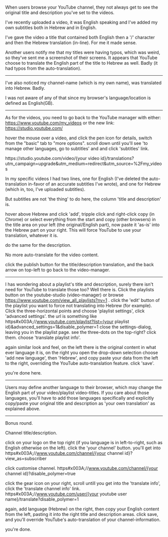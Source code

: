 When users browse your YouTube channel, they not always get to see the original title and description you've set to the videos.

I've recently uploaded a video, 
it was English speaking and I've added my own subtitles both in Hebrew and in English.

I've gave the video a title that contained both English then a '/' character and then the Hebrew translation (in-line).
For me it made sense.

Another users notify me that my titles were having typos, which was weird, so they've sent me a screenshot of their screens.
It appears that YouTube choose to translate the English part of the title to Hebrew as well. Badly (it had typos from the auto-translation).

<hr/>

I've also noticed my channel-name (which is my own name), was translated into Hebrew. Badly.

I was not aware of any of that since my browser's language/location is defined as English(GB). 

<hr/>

As for the videos, 
you need to go back to the YouTube manager with either: https://www.youtube.com/my_videos
or the new link: https://studio.youtube.com/

hover the mouse over a video, and click the pen icon for details, 
switch from the "basic" tab to "more options". scroll down until you'll see 'to manage other languages, go to subtitles' and and click 'subtitles' link.

https&#x003A;//studio.youtube.com/video/{your video id}/translations?utm_campaign=upgrade&utm_medium=redirect&utm_source=%2Fmy_videos

In my specific videos I had two lines, one for English (I've deleted the auto-translation in-favor of an accurate subtitles I've wrote), 
and one for Hebrew (which in, too, I've uploaded subtitles).

But subtitles are not 'the thing' to do here, the column 'title and description' is.

hover above Hebrew and click 'add', 
tripple click and right-click copy (in Chrome) or select everything from the start and copy (other browsers) in the title area on your left (the original/English part), 
now paste it 'as-is' into the Hebrew part on your right. This will force YouTube to use your translation, whatever it is.

do the same for the description.

No more auto-translate for the video content.

click the publish button for the title/description translation, and the back arrow on top-left to go back to the video-manager.

<hr/>

I has wondering about a playlist's title and description, surely there isn't need for YouTube to translate those too? Well there is.
Click the playlists button on the youtube-studio (video-manager) or browse https://www.youtube.com/view_all_playlists?nv=1 .
click the 'edit' button of the playlist you want to force not translating into Hebrew (for example).
Click the three-horizontal points and choose 'playlist settings', 
click 'advanced settings'.
the url is something like
https#x003A;//www.youtube.com/playlist?list={your playlist id}&advanced_settings=1&disable_polymer=1
close the settings-dialog, leaving you in the playlist page.
see the three-dots on the top-right?
click them.
choose 'translate playlist info'.

again similar look and feel, on the left there is the original content in what ever language it is, 
on the right you open the drop-down selection choose 'add new language', then 'Hebrew', 
and copy paste your data from the left to the right, overriding the YouTube auto-translation feature.
click 'save'.

you're done here.

<hr/>

Users may define another language to their browser, 
which may change the English part of your video/playlist video-titles.
If you care about those languages, you'll have to add those languages specifically and explicitly copy/paste your original title and description as 'your own translation' as explained above.

<hr/>

Bonus round.

Channel title/description.

click on your logo on the top right (if you language is in left-to-right, such as English otherwise on the left).
click the 'your channel' button.
you'll get into 
https#x003A;//www.youtube.com/channel/{your channel id}?view_as=subscriber

click customise channel.
https#x003A;//www.youtube.com/channel/{your channel id}?disable_polymer=true

click the gear icon on your right, 
scroll untill you get into the 'translate info', 
click the 'translate channel info' link.
https#x003A;//www.youtube.com/user/{your youtube user name}/translate?disable_polymer=1

again, 
add language (Hebrew) on the right, 
then copy your English content from the left, pasting it into the right title and description areas.
click save, and you'll override YouTube's auto-translation of your channel-information.

you're done.
